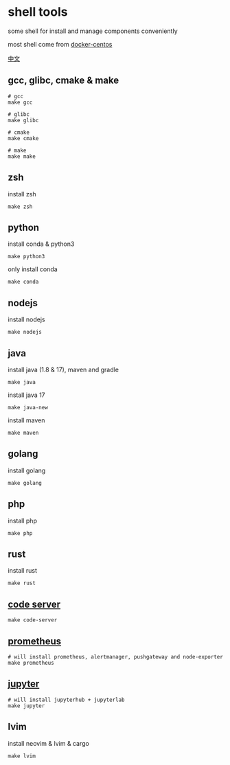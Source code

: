 # shell tools
some shell for install and manage components conveniently

most shell come from [docker-centos](https://github.com/smiecj/docker-centos)

[中文](https://github.com/smiecj/shell-tools/blob/main/README_zh.md)

## gcc, glibc, cmake & make

```
# gcc
make gcc

# glibc
make glibc

# cmake
make cmake

# make
make make
```

## zsh

install zsh

```
make zsh
```

## python

install conda & python3

```
make python3
```

only install conda

```
make conda
```

## nodejs

install nodejs

```
make nodejs
```

## java

install java (1.8 & 17), maven and gradle

```
make java
```

install java 17

```
make java-new
```

install maven

```
make maven
```

## golang

install golang

```
make golang
```

## php

install php

```
make php
```

## rust

install rust

```
make rust
```

## [code server](https://github.com/coder/code-server)

```shell
make code-server
```

## [prometheus](https://github.com/prometheus/prometheus)

```shell
# will install prometheus, alertmanager, pushgateway and node-exporter
make prometheus
```

## [jupyter](https://github.com/jupyterhub/jupyterhub)

```shell
# will install jupyterhub + jupyterlab
make jupyter
```

## lvim

install neovim & lvim & cargo

```
make lvim
```